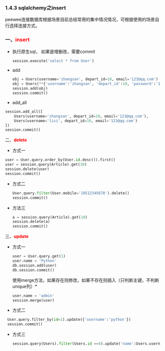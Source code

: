 ### 1.4.3 sqlalchemy之insert

peewee连接数据库根据场景目前总结常用的集中情况情况，可根据使用的场景自行选择连接方式。

### 一、<font color=red><b>insert</b></font>

- 执行原生sql， 如果是增删改，需要commit

  ```python
  session.execute('select * from User')
  ```

- add 

  ```python
  obj = Users(username='zhangsan', depart_id=10, email='123@qq.com')
  obj = Users(**{'username':'zhangsan', 'depart_id':10, 'password':'123', 'email':'123@qq.com'})
  session.add(obj)
  session.commit()
  ```

-  add_all 

  ```python
  session.add_all([        
      Users(username='zhangsan', depart_id=10, email='123@qq.com'),
      Users(username='lisi', depart_id=10, email='123@qq.com')
  ])
  session.commit()
  ```

二、<font color=red><b>delete</b></font>

-  方式一 

  ```python
  user = User.query.order_by(User.id.desc()).first()
  user = session.query(Article).get(10)
  session.delete(user)
  session.commit()
  ```

- 方式二

  ```python
  User.query.filter(User.mobile='18512345678').delete()
  session.commit()
  ```

- 方法三

  ```python
  a = session.query(Article).get(10)
  session.delete(a)
  session.commit()
  ```

三、<font color=red><b>update</b></font>

- 方式一 

  ```python
  user = User.query.get(1)
  user.name = 'Python'
  db.session.add(user)
  db.session.commit()
  ```

  使用merge方法，如果存在则修改，如果不存在则插入（只判断主键，不判断unique列）*

  ```python
  user.name = 'admin'
  session.merge(user)
  ```

-  方式二 

  ```python
   User.query.filter_by(id=1).update({'username':'python'})
   session.commit()
  ```

- 方式三

  ```python
  session.query(Users).filter(Users.id ==4).update('name':Users.username+"DSB"},synchronize_session=False)
  ```

